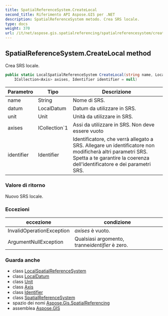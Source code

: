 ```yaml
---
title: SpatialReferenceSystem.CreateLocal
second_title: Riferimento API Aspose.GIS per .NET
description: SpatialReferenceSystem metodo. Crea SRS locale.
type: docs
weight: 370
url: /it/net/aspose.gis.spatialreferencing/spatialreferencesystem/createlocal/
---
```

## SpatialReferenceSystem.CreateLocal method

Crea SRS locale.

```csharp
public static LocalSpatialReferenceSystem CreateLocal(string name, LocalDatum datum, Unit unit, 
    ICollection<Axis> axises, Identifier identifier = null)
```

| Parametro | Tipo | Descrizione |
| --- | --- | --- |
| name | String | Nome di SRS. |
| datum | LocalDatum | Datum da utilizzare in SRS. |
| unit | Unit | Unità da utilizzare in SRS. |
| axises | ICollection`1 | Assi da utilizzare in SRS. Non deve essere vuoto |
| identifier | Identifier | Identificatore, che verrà allegato a SRS. Allegare un identificatore non modificherà altri parametri SRS. Spetta a te garantire la coerenza dell'identificatore e dei parametri SRS. |

### Valore di ritorno

Nuovo SRS locale.

### Eccezioni

| eccezione | condizione |
| --- | --- |
| InvalidOperationException | *axises* è vuoto. |
| ArgumentNullException | Qualsiasi argomento, tranne*identifier* è zero. |

### Guarda anche

* class [LocalSpatialReferenceSystem](../../localspatialreferencesystem/)
* class [LocalDatum](../../localdatum/)
* class [Unit](../../unit/)
* class [Axis](../../axis/)
* class [Identifier](../../identifier/)
* class [SpatialReferenceSystem](../)
* spazio dei nomi [Aspose.Gis.SpatialReferencing](../../spatialreferencesystem/)
* assemblea [Aspose.GIS](../../../)


